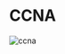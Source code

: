 # CCNA

![ccna](https://user-images.githubusercontent.com/99315911/226992913-18977f82-5a67-4970-b304-089d26657fc2.png)
